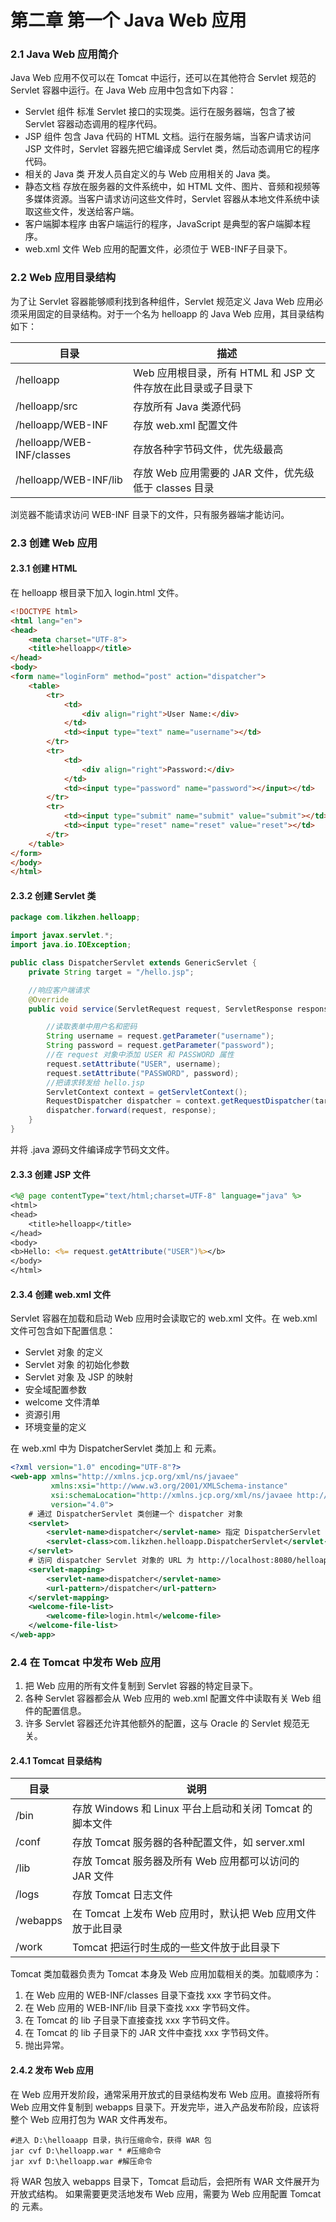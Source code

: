 # 第二章 第一个 Java Web 应用

### 2.1 Java Web 应用简介

Java Web 应用不仅可以在 Tomcat 中运行，还可以在其他符合 Servlet 规范的 Servlet 容器中运行。在 Java Web 应用中包含如下内容：
- Servlet 组件
标准 Servlet 接口的实现类。运行在服务器端，包含了被 Servlet 容器动态调用的程序代码。
- JSP 组件
包含 Java 代码的 HTML 文档。运行在服务端，当客户请求访问 JSP 文件时，Servlet 容器先把它编译成 Servlet 类，然后动态调用它的程序代码。
- 相关的 Java 类
开发人员自定义的与 Web 应用相关的 Java 类。
- 静态文档
存放在服务器的文件系统中，如 HTML 文件、图片、音频和视频等多媒体资源。当客户请求访问这些文件时，Servlet 容器从本地文件系统中读取这些文件，发送给客户端。
- 客户端脚本程序
由客户端运行的程序，JavaScript 是典型的客户端脚本程序。
- web.xml 文件
Web 应用的配置文件，必须位于 WEB-INF子目录下。

### 2.2 Web 应用目录结构
为了让 Servlet 容器能够顺利找到各种组件，Servlet 规范定义 Java Web 应用必须采用固定的目录结构。对于一个名为 helloapp 的 Java Web 应用，其目录结构如下：

| 目录                      | 描述                                                        |
| ------------------------- | ----------------------------------------------------------- |
| /helloapp                 | Web 应用根目录，所有 HTML 和 JSP 文件存放在此目录或子目录下 |
| /helloapp/src             | 存放所有 Java 类源代码                                      |
| /helloapp/WEB-INF         | 存放 web.xml 配置文件                                       |
| /helloapp/WEB-INF/classes | 存放各种字节码文件，优先级最高                              |
| /helloapp/WEB-INF/lib     | 存放 Web 应用需要的 JAR 文件，优先级低于 classes 目录       |

浏览器不能请求访问 WEB-INF 目录下的文件，只有服务器端才能访问。

### 2.3 创建 Web 应用

#### 2.3.1 创建 HTML 

在 helloapp 根目录下加入 login.html 文件。
```html
<!DOCTYPE html>
<html lang="en">
<head>
    <meta charset="UTF-8">
    <title>helloapp</title>
</head>
<body>
<form name="loginForm" method="post" action="dispatcher">
    <table>
        <tr>
            <td>
                <div align="right">User Name:</div>
            </td>
            <td><input type="text" name="username"></td>
        </tr>
        <tr>
            <td>
                <div align="right">Password:</div>
            </td>
            <td><input type="password" name="password"></input></td>
        </tr>
        <tr>
            <td><input type="submit" name="submit" value="submit"></td>
            <td><input type="reset" name="reset" value="reset"></td>
        </tr>
    </table>
</form>
</body>
</html>
```

#### 2.3.2 创建 Servlet 类
```java
package com.likzhen.helloapp;

import javax.servlet.*;
import java.io.IOException;

public class DispatcherServlet extends GenericServlet {
    private String target = "/hello.jsp";

    //响应客户端请求
    @Override
    public void service(ServletRequest request, ServletResponse response) throws ServletException, IOException {

        //读取表单中用户名和密码
        String username = request.getParameter("username");
        String password = request.getParameter("password");
        //在 request 对象中添加 USER 和 PASSWORD 属性
        request.setAttribute("USER", username);
        request.setAttribute("PASSWORD", password);
        //把请求转发给 hello.jsp
        ServletContext context = getServletContext();
        RequestDispatcher dispatcher = context.getRequestDispatcher(target);
        dispatcher.forward(request, response);
    }
}
```
并将 .java 源码文件编译成字节码文文件。

#### 2.3.3 创建 JSP 文件

```jsp
<%@ page contentType="text/html;charset=UTF-8" language="java" %>
<html>
<head>
    <title>helloapp</title>
</head>
<body>
<b>Hello: <%= request.getAttribute("USER")%></b>
</body>
</html>
```

#### 2.3.4 创建 web.xml 文件
Servlet 容器在加载和启动 Web 应用时会读取它的 web.xml 文件。在 web.xml 文件可包含如下配置信息：
- Servlet 对象 的定义
- Servlet 对象 的初始化参数
- Servlet 对象 及 JSP 的映射
- 安全域配置参数
- welcome 文件清单
- 资源引用
- 环境变量的定义

在 web.xml 中为 DispatcherServlet 类加上 <servlet> 和 <setvlet-mapping> 元素。
```xml
<?xml version="1.0" encoding="UTF-8"?>
<web-app xmlns="http://xmlns.jcp.org/xml/ns/javaee"
         xmlns:xsi="http://www.w3.org/2001/XMLSchema-instance"
         xsi:schemaLocation="http://xmlns.jcp.org/xml/ns/javaee http://xmlns.jcp.org/xml/ns/javaee/web-app_4_0.xsd"
         version="4.0">
    # 通过 DispatcherServlet 类创建一个 dispatcher 对象
    <servlet>
        <servlet-name>dispatcher</servlet-name> 指定 DispatcherServlet 名为 dispatcher
        <servlet-class>com.likzhen.helloapp.DispatcherServlet</servlet-class> 
    </servlet>
    # 访问 dispatcher Servlet 对象的 URL 为 http://localhost:8080/helloapp/dispatcher
    <servlet-mapping>
        <servlet-name>dispatcher</servlet-name>
        <url-pattern>/dispatcher</url-pattern>
    </servlet-mapping>
    <welcome-file-list>
        <welcome-file>login.html</welcome-file>
    </welcome-file-list>
</web-app>
```

### 2.4 在 Tomcat 中发布 Web 应用
1. 把 Web 应用的所有文件复制到 Servlet 容器的特定目录下。
2. 各种 Servlet 容器都会从 Web 应用的 web.xml 配置文件中读取有关 Web 组件的配置信息。
3. 许多 Servlet 容器还允许其他额外的配置，这与 Oracle 的 Servlet 规范无关。

#### 2.4.1 Tomcat 目录结构

| 目录     | 说明                                                       |
| -------- | ---------------------------------------------------------- |
| /bin     | 存放 Windows 和 Linux 平台上启动和关闭 Tomcat 的脚本文件   |
| /conf    | 存放 Tomcat 服务器的各种配置文件，如 server.xml            |
| /lib     | 存放 Tomcat 服务器及所有 Web 应用都可以访问的 JAR 文件     |
| /logs    | 存放 Tomcat 日志文件                                       |
| /webapps | 在 Tomcat 上发布 Web 应用时，默认把 Web 应用文件放于此目录 |
| /work    | Tomcat 把运行时生成的一些文件放于此目录下                  |

Tomcat 类加载器负责为 Tomcat 本身及 Web 应用加载相关的类。加载顺序为：
1. 在 Web 应用的 WEB-INF/classes 目录下查找 xxx 字节码文件。
2. 在 Web 应用的 WEB-INF/lib 目录下查找 xxx 字节码文件。
3. 在 Tomcat 的 lib 子目录下直接查找 xxx 字节码文件。
4. 在 Tomcat 的 lib 子目录下的 JAR 文件中查找 xxx 字节码文件。
5. 抛出异常。

#### 2.4.2 发布 Web 应用

在 Web 应用开发阶段，通常采用开放式的目录结构发布 Web 应用。直接将所有 Web 应用文件复制到 webapps 目录下。开发完毕，进入产品发布阶段，应该将整个 Web 应用打包为 WAR 文件再发布。
```dos
#进入 D:\helloaapp 目录，执行压缩命令，获得 WAR 包
jar cvf D:\helloapp.war * #压缩命令
jar xvf D:\helloapp.war #解压命令
```
将 WAR 包放入 webapps 目录下，Tomcat 启动后，会把所有 WAR 文件展开为开放式结构。
如果需要更灵活地发布 Web 应用，需要为 Web 应用配置 Tomcat 的 <Context> 元素。

